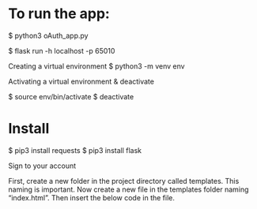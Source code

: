 # To run the app: 

$ python3 oAuth_app.py 

$ flask run -h localhost -p 65010

Creating a virtual environment
$ python3 -m venv env

Activating a virtual environment & deactivate

$ source env/bin/activate
$ deactivate

# Install 
$ pip3 install requests
$ pip3 install flask  

Sign to your account

First, create a new folder in the project directory called templates. This naming is important. Now create a new file in the templates folder naming “index.html”. Then insert the below code in the file.